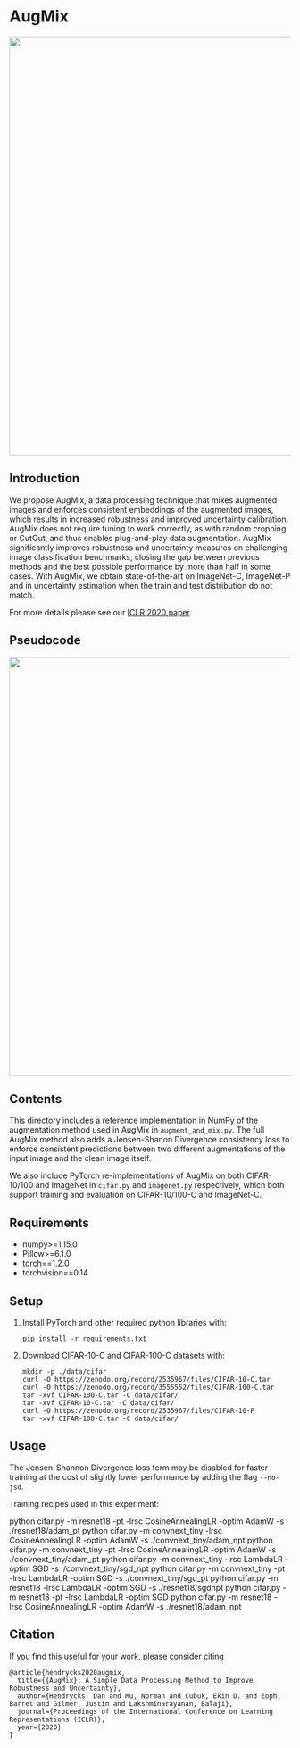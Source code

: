# AugMix

<img align="center" src="assets/augmix.gif" width="750">

## Introduction

We propose AugMix, a data processing technique that mixes augmented images and
enforces consistent embeddings of the augmented images, which results in
increased robustness and improved uncertainty calibration. AugMix does not
require tuning to work correctly, as with random cropping or CutOut, and thus
enables plug-and-play data augmentation. AugMix significantly improves
robustness and uncertainty measures on challenging image classification
benchmarks, closing the gap between previous methods and the best possible
performance by more than half in some cases. With AugMix, we obtain
state-of-the-art on ImageNet-C, ImageNet-P and in uncertainty estimation when
the train and test distribution do not match.

For more details please see our [ICLR 2020 paper](https://arxiv.org/pdf/1912.02781.pdf).

## Pseudocode

<img align="center" src="assets/pseudocode.png" width="750">

## Contents

This directory includes a reference implementation in NumPy of the augmentation
method used in AugMix in `augment_and_mix.py`. The full AugMix method also adds
a Jensen-Shanon Divergence consistency loss to enforce consistent predictions
between two different augmentations of the input image and the clean image
itself.

We also include PyTorch re-implementations of AugMix on both CIFAR-10/100 and
ImageNet in `cifar.py` and `imagenet.py` respectively, which both support
training and evaluation on CIFAR-10/100-C and ImageNet-C.

## Requirements

*   numpy>=1.15.0
*   Pillow>=6.1.0
*   torch==1.2.0
*   torchvision==0.14

## Setup

1.  Install PyTorch and other required python libraries with:

    ```
    pip install -r requirements.txt
    ```

2.  Download CIFAR-10-C and CIFAR-100-C datasets with:

    ```
    mkdir -p ./data/cifar
    curl -O https://zenodo.org/record/2535967/files/CIFAR-10-C.tar
    curl -O https://zenodo.org/record/3555552/files/CIFAR-100-C.tar
    tar -xvf CIFAR-100-C.tar -C data/cifar/
    tar -xvf CIFAR-10-C.tar -C data/cifar/
    curl -O https://zenodo.org/record/2535967/files/CIFAR-10-P
    tar -xvf CIFAR-100-C.tar -C data/cifar/
    ```



## Usage

The Jensen-Shannon Divergence loss term may be disabled for faster training at the cost of slightly lower performance by adding the flag `--no-jsd`.

Training recipes used in this experiment:

python cifar.py -m resnet18 -pt -lrsc CosineAnnealingLR -optim AdamW -s ./resnet18/adam_pt
python cifar.py -m convnext_tiny -lrsc CosineAnnealingLR -optim AdamW -s ./convnext_tiny/adam_npt
python cifar.py -m convnext_tiny -pt -lrsc CosineAnnealingLR -optim AdamW -s ./convnext_tiny/adam_pt
python cifar.py -m convnext_tiny -lrsc LambdaLR -optim SGD -s ./convnext_tiny/sgd_npt
python cifar.py -m convnext_tiny -pt -lrsc LambdaLR -optim SGD -s ./convnext_tiny/sgd_pt
python cifar.py -m resnet18 -lrsc LambdaLR -optim SGD -s ./resnet18/sgdnpt
python cifar.py -m resnet18 -pt -lrsc LambdaLR -optim SGD
python cifar.py -m resnet18 -lrsc CosineAnnealingLR -optim AdamW -s ./resnet18/adam_npt


## Citation

If you find this useful for your work, please consider citing

```
@article{hendrycks2020augmix,
  title={{AugMix}: A Simple Data Processing Method to Improve Robustness and Uncertainty},
  author={Hendrycks, Dan and Mu, Norman and Cubuk, Ekin D. and Zoph, Barret and Gilmer, Justin and Lakshminarayanan, Balaji},
  journal={Proceedings of the International Conference on Learning Representations (ICLR)},
  year={2020}
}
```
